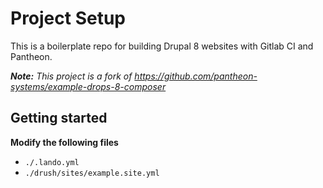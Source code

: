 # Project Setup

This is a boilerplate repo for building Drupal 8 websites with Gitlab CI and Pantheon.

_**Note:** This project is a fork of https://github.com/pantheon-systems/example-drops-8-composer_


## Getting started

**Modify the following files**
 - `./.lando.yml`
 - `./drush/sites/example.site.yml`
